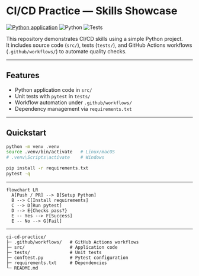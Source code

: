 # CI/CD Practice — Skills Showcase

[![Python application](https://github.com/JonasBlx/ci-cd-practice/actions/workflows/python-app.yml/badge.svg)](https://github.com/JonasBlx/ci-cd-practice/actions/workflows/python-app.yml)
![Python](https://img.shields.io/badge/Python-3.10+-blue)
![Tests](https://img.shields.io/badge/tests-pytest-green)

This repository demonstrates CI/CD skills using a simple Python project.  
It includes source code (`src/`), tests (`tests/`), and GitHub Actions workflows (`.github/workflows/`) to automate quality checks.

---

## Features

- Python application code in `src/`
- Unit tests with `pytest` in `tests/`
- Workflow automation under `.github/workflows/`
- Dependency management via `requirements.txt`

---

## Quickstart

```bash
python -m venv .venv
source .venv/bin/activate   # Linux/macOS
# .venv\Scripts\activate    # Windows

pip install -r requirements.txt
pytest -q
```

---

```mermaid
flowchart LR
  A[Push / PR] --> B[Setup Python]
  B --> C[Install requirements]
  C --> D[Run pytest]
  D --> E{Checks pass?}
  E -- Yes --> F[Success]
  E -- No --> G[Fail]
```

---

```
ci-cd-practice/
├─ .github/workflows/   # GitHub Actions workflows
├─ src/                 # Application code
├─ tests/               # Unit tests
├─ conftest.py          # Pytest configuration
├─ requirements.txt     # Dependencies
└─ README.md
```
